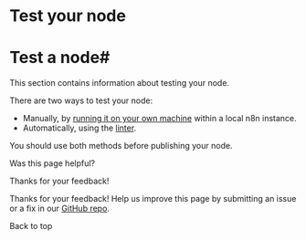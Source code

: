 # Test your node

[ ](https://github.com/n8n-io/n8n-docs/edit/main/docs/integrations/creating-nodes/test/index.md "Edit this page")

# Test a node#

This section contains information about testing your node.

There are two ways to test your node:

  * Manually, by [running it on your own machine](run-node-locally/) within a local n8n instance.
  * Automatically, using the [linter](node-linter/).



You should use both methods before publishing your node.

Was this page helpful? 

Thanks for your feedback! 

Thanks for your feedback! Help us improve this page by submitting an issue or a fix in our [GitHub repo](https://github.com/n8n-io/n8n-docs). 

Back to top 
